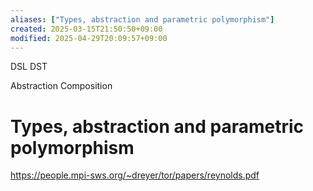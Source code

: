 ```yaml
---
aliases: ["Types, abstraction and parametric polymorphism"]
created: 2025-03-15T21:50:50+09:00
modified: 2025-04-29T20:09:57+09:00
---
```


DSL DST

Abstraction 
Composition
# Types, abstraction and parametric polymorphism

https://people.mpi-sws.org/~dreyer/tor/papers/reynolds.pdf